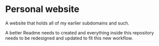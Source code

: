 # Personal website

A website that holds all of my earlier subdomains and such.

A better Readme needs to created and everything inside this repository needs to be redesigned and updated to fit this new workflow.
